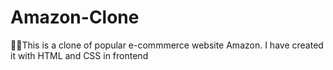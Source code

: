 # Amazon-Clone
🛒🛒This is a clone of popular e-commmerce website Amazon. I have created it with HTML and CSS in frontend
